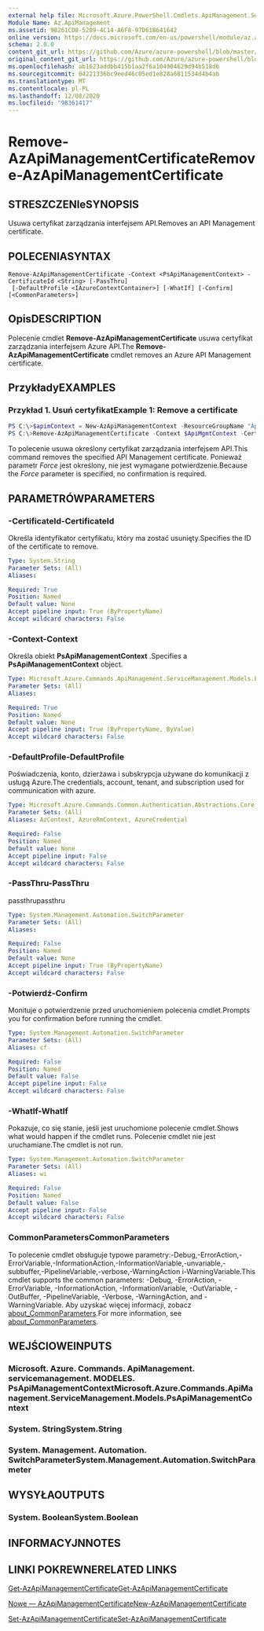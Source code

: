 ```yaml
---
external help file: Microsoft.Azure.PowerShell.Cmdlets.ApiManagement.ServiceManagement.dll-Help.xml
Module Name: Az.ApiManagement
ms.assetid: 9B261CD8-5209-4C14-A6F8-97D61B641642
online version: https://docs.microsoft.com/en-us/powershell/module/az.apimanagement/remove-azapimanagementcertificate
schema: 2.0.0
content_git_url: https://github.com/Azure/azure-powershell/blob/master/src/ApiManagement/ApiManagement/help/Remove-AzApiManagementCertificate.md
original_content_git_url: https://github.com/Azure/azure-powershell/blob/master/src/ApiManagement/ApiManagement/help/Remove-AzApiManagementCertificate.md
ms.openlocfilehash: ab1623addbb415b1aa2f6a104904629d94b518d6
ms.sourcegitcommit: 04221336bc9eed46c05ed1e828a6811534d4b4ab
ms.translationtype: MT
ms.contentlocale: pl-PL
ms.lasthandoff: 12/08/2020
ms.locfileid: "98361417"
---
```

# <span data-ttu-id="19d5a-101">Remove-AzApiManagementCertificate</span><span class="sxs-lookup"><span data-stu-id="19d5a-101">Remove-AzApiManagementCertificate</span></span>

## <span data-ttu-id="19d5a-102">STRESZCZENIe</span><span class="sxs-lookup"><span data-stu-id="19d5a-102">SYNOPSIS</span></span>
<span data-ttu-id="19d5a-103">Usuwa certyfikat zarządzania interfejsem API.</span><span class="sxs-lookup"><span data-stu-id="19d5a-103">Removes an API Management certificate.</span></span>

## <span data-ttu-id="19d5a-104">POLECENIA</span><span class="sxs-lookup"><span data-stu-id="19d5a-104">SYNTAX</span></span>

```
Remove-AzApiManagementCertificate -Context <PsApiManagementContext> -CertificateId <String> [-PassThru]
 [-DefaultProfile <IAzureContextContainer>] [-WhatIf] [-Confirm] [<CommonParameters>]
```

## <span data-ttu-id="19d5a-105">Opis</span><span class="sxs-lookup"><span data-stu-id="19d5a-105">DESCRIPTION</span></span>
<span data-ttu-id="19d5a-106">Polecenie cmdlet **Remove-AzApiManagementCertificate** usuwa certyfikat zarządzania interfejsem Azure API.</span><span class="sxs-lookup"><span data-stu-id="19d5a-106">The **Remove-AzApiManagementCertificate** cmdlet removes an Azure API Management certificate.</span></span>

## <span data-ttu-id="19d5a-107">Przykłady</span><span class="sxs-lookup"><span data-stu-id="19d5a-107">EXAMPLES</span></span>

### <span data-ttu-id="19d5a-108">Przykład 1. Usuń certyfikat</span><span class="sxs-lookup"><span data-stu-id="19d5a-108">Example 1: Remove a certificate</span></span>
```powershell
PS C:\>$apimContext = New-AzApiManagementContext -ResourceGroupName "Api-Default-WestUS" -ServiceName "contoso"
PS C:\>Remove-AzApiManagementCertificate -Context $ApiMgmtContext -CertificateId "0123456789" -Force
```

<span data-ttu-id="19d5a-109">To polecenie usuwa określony certyfikat zarządzania interfejsem API.</span><span class="sxs-lookup"><span data-stu-id="19d5a-109">This command removes the specified API Management certificate.</span></span>
<span data-ttu-id="19d5a-110">Ponieważ parametr *Force* jest określony, nie jest wymagane potwierdzenie.</span><span class="sxs-lookup"><span data-stu-id="19d5a-110">Because the *Force* parameter is specified, no confirmation is required.</span></span>

## <span data-ttu-id="19d5a-111">PARAMETRÓW</span><span class="sxs-lookup"><span data-stu-id="19d5a-111">PARAMETERS</span></span>

### <span data-ttu-id="19d5a-112">-CertificateId</span><span class="sxs-lookup"><span data-stu-id="19d5a-112">-CertificateId</span></span>
<span data-ttu-id="19d5a-113">Określa identyfikator certyfikatu, który ma zostać usunięty.</span><span class="sxs-lookup"><span data-stu-id="19d5a-113">Specifies the ID of the certificate to remove.</span></span>

```yaml
Type: System.String
Parameter Sets: (All)
Aliases:

Required: True
Position: Named
Default value: None
Accept pipeline input: True (ByPropertyName)
Accept wildcard characters: False
```

### <span data-ttu-id="19d5a-114">-Context</span><span class="sxs-lookup"><span data-stu-id="19d5a-114">-Context</span></span>
<span data-ttu-id="19d5a-115">Określa obiekt **PsApiManagementContext** .</span><span class="sxs-lookup"><span data-stu-id="19d5a-115">Specifies a **PsApiManagementContext** object.</span></span>

```yaml
Type: Microsoft.Azure.Commands.ApiManagement.ServiceManagement.Models.PsApiManagementContext
Parameter Sets: (All)
Aliases:

Required: True
Position: Named
Default value: None
Accept pipeline input: True (ByPropertyName, ByValue)
Accept wildcard characters: False
```

### <span data-ttu-id="19d5a-116">-DefaultProfile</span><span class="sxs-lookup"><span data-stu-id="19d5a-116">-DefaultProfile</span></span>
<span data-ttu-id="19d5a-117">Poświadczenia, konto, dzierżawa i subskrypcja używane do komunikacji z usługą Azure.</span><span class="sxs-lookup"><span data-stu-id="19d5a-117">The credentials, account, tenant, and subscription used for communication with azure.</span></span>

```yaml
Type: Microsoft.Azure.Commands.Common.Authentication.Abstractions.Core.IAzureContextContainer
Parameter Sets: (All)
Aliases: AzContext, AzureRmContext, AzureCredential

Required: False
Position: Named
Default value: None
Accept pipeline input: False
Accept wildcard characters: False
```

### <span data-ttu-id="19d5a-118">-PassThru</span><span class="sxs-lookup"><span data-stu-id="19d5a-118">-PassThru</span></span>
<span data-ttu-id="19d5a-119">passthru</span><span class="sxs-lookup"><span data-stu-id="19d5a-119">passthru</span></span>

```yaml
Type: System.Management.Automation.SwitchParameter
Parameter Sets: (All)
Aliases:

Required: False
Position: Named
Default value: None
Accept pipeline input: True (ByPropertyName)
Accept wildcard characters: False
```

### <span data-ttu-id="19d5a-120">-Potwierdź</span><span class="sxs-lookup"><span data-stu-id="19d5a-120">-Confirm</span></span>
<span data-ttu-id="19d5a-121">Monituje o potwierdzenie przed uruchomieniem polecenia cmdlet.</span><span class="sxs-lookup"><span data-stu-id="19d5a-121">Prompts you for confirmation before running the cmdlet.</span></span>

```yaml
Type: System.Management.Automation.SwitchParameter
Parameter Sets: (All)
Aliases: cf

Required: False
Position: Named
Default value: False
Accept pipeline input: False
Accept wildcard characters: False
```

### <span data-ttu-id="19d5a-122">-WhatIf</span><span class="sxs-lookup"><span data-stu-id="19d5a-122">-WhatIf</span></span>
<span data-ttu-id="19d5a-123">Pokazuje, co się stanie, jeśli jest uruchomione polecenie cmdlet.</span><span class="sxs-lookup"><span data-stu-id="19d5a-123">Shows what would happen if the cmdlet runs.</span></span>
<span data-ttu-id="19d5a-124">Polecenie cmdlet nie jest uruchamiane.</span><span class="sxs-lookup"><span data-stu-id="19d5a-124">The cmdlet is not run.</span></span>

```yaml
Type: System.Management.Automation.SwitchParameter
Parameter Sets: (All)
Aliases: wi

Required: False
Position: Named
Default value: False
Accept pipeline input: False
Accept wildcard characters: False
```

### <span data-ttu-id="19d5a-125">CommonParameters</span><span class="sxs-lookup"><span data-stu-id="19d5a-125">CommonParameters</span></span>
<span data-ttu-id="19d5a-126">To polecenie cmdlet obsługuje typowe parametry:-Debug,-ErrorAction,-ErrorVariable,-InformationAction,-InformationVariable,-unvariable,-subbuffer,-PipelineVariable,-verbose,-WarningAction i-WarningVariable.</span><span class="sxs-lookup"><span data-stu-id="19d5a-126">This cmdlet supports the common parameters: -Debug, -ErrorAction, -ErrorVariable, -InformationAction, -InformationVariable, -OutVariable, -OutBuffer, -PipelineVariable, -Verbose, -WarningAction, and -WarningVariable.</span></span> <span data-ttu-id="19d5a-127">Aby uzyskać więcej informacji, zobacz [about_CommonParameters](http://go.microsoft.com/fwlink/?LinkID=113216).</span><span class="sxs-lookup"><span data-stu-id="19d5a-127">For more information, see [about_CommonParameters](http://go.microsoft.com/fwlink/?LinkID=113216).</span></span>

## <span data-ttu-id="19d5a-128">WEJŚCIOWE</span><span class="sxs-lookup"><span data-stu-id="19d5a-128">INPUTS</span></span>

### <span data-ttu-id="19d5a-129">Microsoft. Azure. Commands. ApiManagement. servicemanagement. MODELES. PsApiManagementContext</span><span class="sxs-lookup"><span data-stu-id="19d5a-129">Microsoft.Azure.Commands.ApiManagement.ServiceManagement.Models.PsApiManagementContext</span></span>

### <span data-ttu-id="19d5a-130">System. String</span><span class="sxs-lookup"><span data-stu-id="19d5a-130">System.String</span></span>

### <span data-ttu-id="19d5a-131">System. Management. Automation. SwitchParameter</span><span class="sxs-lookup"><span data-stu-id="19d5a-131">System.Management.Automation.SwitchParameter</span></span>

## <span data-ttu-id="19d5a-132">WYSYŁA</span><span class="sxs-lookup"><span data-stu-id="19d5a-132">OUTPUTS</span></span>

### <span data-ttu-id="19d5a-133">System. Boolean</span><span class="sxs-lookup"><span data-stu-id="19d5a-133">System.Boolean</span></span>

## <span data-ttu-id="19d5a-134">INFORMACYJN</span><span class="sxs-lookup"><span data-stu-id="19d5a-134">NOTES</span></span>

## <span data-ttu-id="19d5a-135">LINKI POKREWNE</span><span class="sxs-lookup"><span data-stu-id="19d5a-135">RELATED LINKS</span></span>

[<span data-ttu-id="19d5a-136">Get-AzApiManagementCertificate</span><span class="sxs-lookup"><span data-stu-id="19d5a-136">Get-AzApiManagementCertificate</span></span>](./Get-AzApiManagementCertificate.md)

[<span data-ttu-id="19d5a-137">Nowe — AzApiManagementCertificate</span><span class="sxs-lookup"><span data-stu-id="19d5a-137">New-AzApiManagementCertificate</span></span>](./New-AzApiManagementCertificate.md)

[<span data-ttu-id="19d5a-138">Set-AzApiManagementCertificate</span><span class="sxs-lookup"><span data-stu-id="19d5a-138">Set-AzApiManagementCertificate</span></span>](./Set-AzApiManagementCertificate.md)


